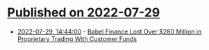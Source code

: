 # [Published on 2022-07-29](index.md)

* [2022-07-29, 14:44:00](https://news.slashdot.org/story/22/07/29/1444220/babel-finance-lost-over-280-million-in-proprietary-trading-with-customer-funds?utm_source=rss1.0mainlinkanon&utm_medium=feed) - [Babel Finance Lost Over $280 Million in Proprietary Trading With Customer Funds](https://news.slashdot.org/story/22/07/29/1444220/babel-finance-lost-over-280-million-in-proprietary-trading-with-customer-funds?utm_source=rss1.0mainlinkanon&utm_medium=feed)
